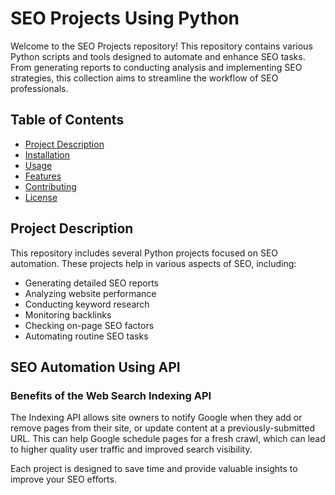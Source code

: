 # SEO Projects Using Python

Welcome to the SEO Projects repository! This repository contains various Python scripts and tools designed to automate and enhance SEO tasks. From generating reports to conducting analysis and implementing SEO strategies, this collection aims to streamline the workflow of SEO professionals.

## Table of Contents

- [Project Description](#project-description)
- [Installation](#installation)
- [Usage](#usage)
- [Features](#features)
- [Contributing](#contributing)
- [License](#license)

## Project Description

This repository includes several Python projects focused on SEO automation. These projects help in various aspects of SEO, including:

- Generating detailed SEO reports
- Analyzing website performance
- Conducting keyword research
- Monitoring backlinks
- Checking on-page SEO factors
- Automating routine SEO tasks

## SEO Automation Using API

### Benefits of the Web Search Indexing API

The Indexing API allows site owners to notify Google when they add or remove pages from their site, or update content at a previously-submitted URL. This can help Google schedule pages for a fresh crawl, which can lead to higher quality user traffic and improved search visibility.

Each project is designed to save time and provide valuable insights to improve your SEO efforts.
